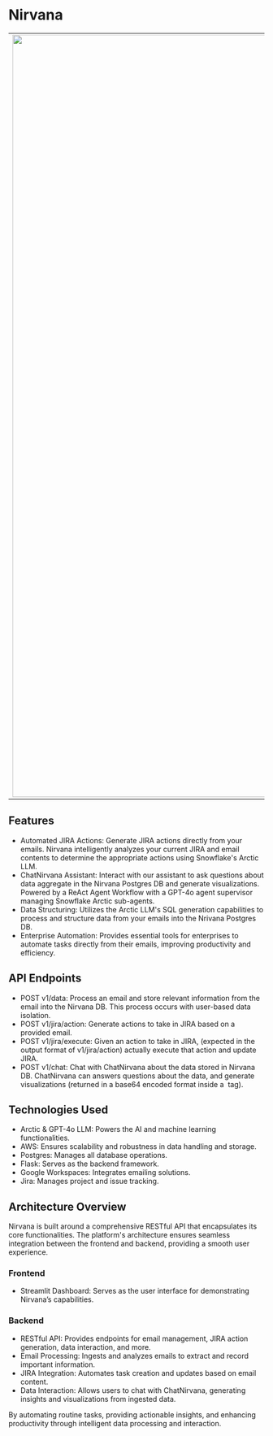 # Nirvana
<table>
  <tr>
    <td>
      <img src="https://github.com/Ernesto905/nirvana/assets/44984106/2efe2704-6de7-4bca-8194-569cd8cff32b" width="1500">
    </td>
    <td style="text-align: left; padding-left: 20px;">
      Nirvana is a Flask REST API tailored for enterprise professionals in managerial roles. Enterprises can set up the API to generate insights from and take actions in JIRA based on emails. The Nirvana API provides essential tools for enterprises to automate the creation and updating of JIRA tasks directly from emails, improving productivity and efficiency.
    </td>
  </tr>
</table>

## Features

- Automated JIRA Actions: Generate JIRA actions directly from your emails. Nirvana intelligently analyzes your current JIRA and email contents to determine the appropriate actions using Snowflake's Arctic LLM.
- ChatNirvana Assistant: Interact with our assistant to ask questions about data aggregate in the Nirvana Postgres DB and generate visualizations. Powered by a ReAct Agent Workflow with a GPT-4o agent supervisor managing Snowflake Arctic sub-agents.
- Data Structuring: Utilizes the Arctic LLM's SQL generation capabilities to process and structure data from your emails into the Nrivana Postgres DB.
- Enterprise Automation: Provides essential tools for enterprises to automate tasks directly from their emails, improving productivity and efficiency.

## API Endpoints
- POST v1/data: Process an email and store relevant information from the email into the Nirvana DB. This process occurs with user-based data isolation.
- POST v1/jira/action: Generate actions to take in JIRA based on a provided email.
- POST v1/jira/execute: Given an action to take in JIRA, (expected in the output format of v1/jira/action) actually execute that action and update JIRA.
- POST v1/chat: Chat with ChatNirvana about the data stored in Nirvana DB. ChatNirvana can answers questions about the data, and generate visualizations (returned in a base64 encoded format inside a <img> tag).

## Technologies Used
- Arctic & GPT-4o LLM: Powers the AI and machine learning functionalities.
- AWS: Ensures scalability and robustness in data handling and storage.
- Postgres: Manages all database operations.
- Flask: Serves as the backend framework.
- Google Workspaces: Integrates emailing solutions.
- Jira: Manages project and issue tracking.

## Architecture Overview
Nirvana is built around a comprehensive RESTful API that encapsulates its core functionalities. The platform's architecture ensures seamless integration between the frontend and backend, providing a smooth user experience.

### Frontend
- Streamlit Dashboard: Serves as the user interface for demonstrating Nirvana’s capabilities.
### Backend
- RESTful API: Provides endpoints for email management, JIRA action generation, data interaction, and more.
- Email Processing: Ingests and analyzes emails to extract and record important information.
- JIRA Integration: Automates task creation and updates based on email content.
- Data Interaction: Allows users to chat with ChatNirvana, generating insights and visualizations from ingested data.

By automating routine tasks, providing actionable insights, and enhancing productivity through intelligent data processing and interaction.
